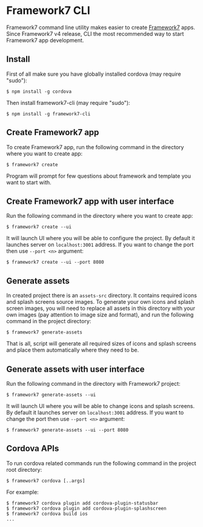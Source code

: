 # Framework7 CLI

Framework7 command line utility makes easier to create [Framework7](http://framework7.io) apps. Since Framework7 v4 release, CLI the most recommended way to start Framework7 app development.

## Install

First of all make sure you have globally installed cordova (may require "sudo"):
```
$ npm install -g cordova
```

Then install framework7-cli (may require "sudo"):
```
$ npm install -g framework7-cli
```

## Create Framework7 app

To create Framework7 app, run the following command in the directory where you want to create app:
```
$ framework7 create
```

Program will prompt for few questions about framework and template you want to start with.

## Create Framework7 app with user interface

Run the following command in the directory where you want to create app:
```
$ framework7 create --ui
```

It will launch UI where you will be able to configure the project. By default it launches server on `localhost:3001` address. If you want to change the port then use `--port <n>` argument:
```
$ framework7 create --ui --port 8080
```

## Generate assets

In created project there is an `assets-src` directory. It contains required icons and splash screens source images. To generate your own icons and splash screen images, you will need to replace all assets in this directory with your own images (pay attention to image size and format), and run the following command in the project directory:
```
$ framework7 generate-assets
```

That is all, script will generate all required sizes of icons and splash screens and place them automatically where they need to be.

## Generate assets with user interface

Run the following command in the directory with Framework7 project:
```
$ framework7 generate-assets --ui
```

It will launch UI where you will be able to change icons and splash screens. By default it launches server on `localhost:3001` address. If you want to change the port then use `--port <n>` argument:
```
$ framework7 generate-assets --ui --port 8080
```

## Cordova APIs

To run cordova related commands run the following command in the project root directory:
```
$ framework7 cordova [..args]
```

For example:
```
$ framework7 cordova plugin add cordova-plugin-statusbar
$ framework7 cordova plugin add cordova-plugin-splashscreen
$ framework7 cordova build ios
...
```